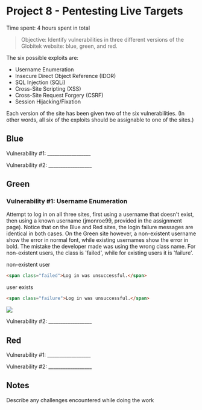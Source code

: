 # Project 8 - Pentesting Live Targets

Time spent: 4 hours spent in total

> Objective: Identify vulnerabilities in three different versions of the Globitek website: blue, green, and red.

The six possible exploits are:
* Username Enumeration
* Insecure Direct Object Reference (IDOR)
* SQL Injection (SQLi)
* Cross-Site Scripting (XSS)
* Cross-Site Request Forgery (CSRF)
* Session Hijacking/Fixation

Each version of the site has been given two of the six vulnerabilities. (In other words, all six of the exploits should be assignable to one of the sites.)

## Blue

Vulnerability #1: __________________

Vulnerability #2: __________________


## Green

### Vulnerability #1: Username Enumeration
Attempt to log in on all three sites, first using a username that doesn't exist, then using a known username (jmonroe99, provided in the assignment page).
Notice that on the Blue and Red sites, the login failure messages are identical in both cases. On the Green site however, a non-existent username show the error in normal font, while existing usernames show the error in bold.
The mistake the developer made was using the wrong class name. For non-existent users, the class is 'failed', while for existing users it is 'failure'.

non-existent user
```html
<span class="failed">Log in was unsuccessful.</span>
```

user exists
```html
<span class="failure">Log in was unsuccessful.</span>
```

![](https://github.com/robeau/codepath-assignments/blob/master/assets/Screen%20Shot%202018-03-30%20at%208.50.26%20PM.png)

Vulnerability #2: __________________


## Red

Vulnerability #1: __________________

Vulnerability #2: __________________


## Notes

Describe any challenges encountered while doing the work

